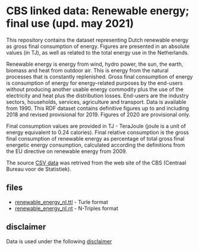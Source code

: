 # CBS linked data: Renewable energy; final use (upd. may 2021)

This repository contains the dataset representing Dutch renewable energy as gross final consumption of energy. Figures are presented in an absolute values (in TJ), as well as related to the total energy use in the Netherlands.


Renewable energy is energy from wind, hydro power, the sun, the earth, biomass and heat from outdoor air. This is energy from the natural processes that is constantly replenished. Gross final consumption of energy is consumption of energy for energy-related purposes by the end-users without producing another usable energy commodity plus the use of the electricity and heat plus the distribution losses. End-users are the industry sectors, households, services, agriculture and transport. Data is available from 1990. This RDF dataset contains definitive figures up to and including 2018 and revised provisional for 2019. Figures of 2020 are provisional only.


Final consumption values are provided in TJ - TeraJoule (joule is a unit of energy equivalent to 0.24 calories). Final relative consumption is the gross final consumption of renewable energy as percentage of total gross final energetic energy consumption, calculated according the definitions from the EU directive on renewable energy from 2009.


The source [CSV data](https://opendata.cbs.nl/statline/portal.html?_la=en&_catalog=CBS&tableId=84917ENG&_theme=1032) was retrived from the web site of the CBS (Centraal Bureau voor de Statistiek).


## files
* [renewable_energy_nl.ttl](https://github.com/KnowSyms/renewable-energy-nl/blob/main/renewable_energy_nl.ttl) - Turle format
* [renewable_energy_nl.nt](https://github.com/KnowSyms/renewable-energy-nl/blob/main/renewable_energy_nl.nt) - N-Triples format


## disclaimer

Data is used under the following [disclaimer](https://www.cbs.nl/-/media/statline/documenten/disclaimer-open-data-v-2.pdf)
